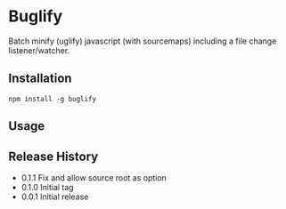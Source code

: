 Buglify
=========

Batch minify (uglify) javascript (with sourcemaps) including a file change listener/watcher.

## Installation

  `npm install -g buglify`

## Usage



## Release History

* 0.1.1 Fix and allow source root as option
* 0.1.0 Initial tag
* 0.0.1 Initial release